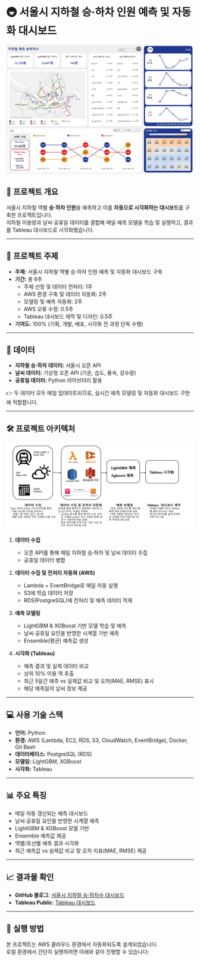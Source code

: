 # 🚇 서울시 지하철 승·하차 인원 예측 및 자동화 대시보드
![대시보드 미리보기](image.png)

## 📌 프로젝트 개요
서울시 지하철 역별 **승·하차 인원**을 예측하고 이를 **자동으로 시각화하는 대시보드**를 구축한 프로젝트입니다.  
지하철 이용량과 날씨·공휴일 데이터를 결합해 매일 예측 모델을 학습 및 실행하고, 결과를 Tableau 대시보드로 시각화했습니다.  

---

## 🎯 프로젝트 주제
- **주제:** 서울시 지하철 역별 승·하차 인원 예측 및 자동화 대시보드 구축
- **기간:** 총 6주  
  - 주제 선정 및 데이터 전처리: 1주  
  - AWS 환경 구축 및 데이터 자동화: 2주  
  - 모델링 및 예측 자동화: 2주  
  - AWS 오류 수정: 0.5주  
  - Tableau 대시보드 제작 및 디자인: 0.5주  
- **기여도:** 100% (기획, 개발, 배포, 시각화 전 과정 단독 수행)

---

## 📂 데이터
- **지하철 승·하차 데이터:** 서울시 오픈 API  
- **날씨 데이터:** 기상청 오픈 API (기온, 습도, 풍속, 강수량)  
- **공휴일 데이터:** Python 라이브러리 활용  

👉 두 데이터 모두 매일 업데이트되므로, 실시간 예측 모델링 및 자동화 대시보드 구현에 적합합니다.  

---

## 🛠️ 프로젝트 아키텍처
![프로젝트 아키텍처](subway_architecture.png)

1. **데이터 수집**  
   - 오픈 API를 통해 매일 지하철 승·하차 및 날씨 데이터 수집  
   - 공휴일 데이터 병합  

2. **데이터 수집 및 전처리 자동화 (AWS)**  
   - Lambda + EventBridge로 매일 자동 실행  
   - S3에 학습 데이터 저장  
   - RDS(PostgreSQL)에 전처리 및 예측 데이터 적재  

3. **예측 모델링**  
   - LightGBM & XGBoost 기반 모델 학습 및 예측  
   - 날씨·공휴일 요인을 반영한 시계열 기반 예측  
   - Ensemble(평균) 예측값 생성  

4. **시각화 (Tableau)**  
   - 예측 결과 및 실제 데이터 비교  
   - 상위 10% 이용 역 추출  
   - 최근 5일간 예측 vs 실제값 비교 및 오차(MAE, RMSE) 표시  
   - 해당 예측일의 날씨 정보 제공  

---

## 💻 사용 기술 스택
- **언어:** Python  
- **환경:** AWS (Lambda, EC2, RDS, S3, CloudWatch, EventBridge), Docker, Git Bash  
- **데이터베이스:** PostgreSQL (RDS)  
- **모델링:** LightGBM, XGBoost  
- **시각화:** Tableau  

---

## 📊 주요 특징
- 매일 자동 갱신되는 예측 대시보드  
- 날씨·공휴일 요인을 반영한 시계열 예측  
- LightGBM & XGBoost 모델 기반  
- Ensemble 예측값 제공  
- 역별/호선별 예측 결과 시각화  
- 최근 예측값 vs 실제값 비교 및 오차 지표(MAE, RMSE) 제공  

---

## 📈 결과물 확인
- **GitHub 블로그**: [서울시 지하철 승·하차수 대시보드](https://whitenut200.github.io/prodject/subway/%EC%A7%80%ED%95%98%EC%B2%A0-%EC%8A%B9%ED%95%98%EC%B0%A8%EC%88%98-%EB%8C%80%EC%8B%9C%EB%B3%B4%EB%93%9C%EC%84%A4%EA%B3%84/)  
- **Tableau Public**: [Tableau 대시보드](https://public.tableau.com/views/_17548941338250/sheet0?:language=ko-KR&:sid=&:redirect=auth&:display_count=n&:origin=viz_share_link)  

---

## 🚀 실행 방법
본 프로젝트는 AWS 클라우드 환경에서 자동화되도록 설계되었습니다.  
로컬 환경에서 간단히 실행하려면 아래와 같이 진행할 수 있습니다:
